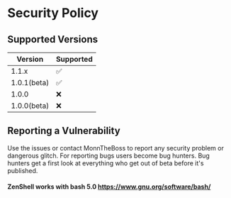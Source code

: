 # Security Policy

## Supported Versions

| Version    | Supported          |
| ---------- | ------------------ |
| 1.1.x      | :white_check_mark: |
| 1.0.1(beta)| ✅                 |
| 1.0.0      | :x:                |
| 1.0.0(beta)| :x:                |

## Reporting a Vulnerability

Use the issues or contact MonnTheBoss to report any security problem or dangerous glitch.
For reporting bugs users become bug hunters. Bug hunters get a first look at everything who get out of beta before it's published.

#### ZenShell works with bash 5.0 https://www.gnu.org/software/bash/ 